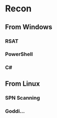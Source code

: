 # Recon

## From Windows

### RSAT

### PowerShell

### C\#

## From Linux

### SPN Scanning

### Goddi...



